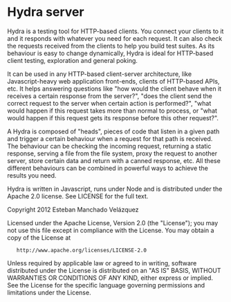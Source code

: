 Hydra server
============

Hydra is a testing tool for HTTP-based clients. You connect your
clients to it and it responds with whatever you need for each request.
It can also check the requests received from the clients to help you
build test suites. As its behaviour is easy to change dynamically,
Hydra is ideal for HTTP-based client testing, exploration and general
poking.

It can be used in any HTTP-based client-server architecture, like
Javascript-heavy web application front-ends, clients of HTTP-based
APIs, etc. It helps answering questions like "how would the client
behave when it receives a certain response from the server?", "does
the client send the correct request to the server when certain action
is performed?", "what would happen if this request takes more than
normal to process, or "what would happen if this request gets its
response before this other request?".

A Hydra is composed of "heads", pieces of code that listen in a given
path and trigger a certain behaviour when a request for that path is
received. The behaviour can be checking the incoming request,
returning a static response, serving a file from the file system,
proxy the request to another server, store certain data and return
with a canned response, etc. All these different behaviours can be
combined in powerful ways to achieve the results you need.

Hydra is written in Javascript, runs under Node and is distributed
under the Apache 2.0 license. See LICENSE for the full text.


Copyright 2012 Esteban Manchado Velázquez

   Licensed under the Apache License, Version 2.0 (the "License");
   you may not use this file except in compliance with the License.
   You may obtain a copy of the License at

       http://www.apache.org/licenses/LICENSE-2.0

   Unless required by applicable law or agreed to in writing, software
   distributed under the License is distributed on an "AS IS" BASIS,
   WITHOUT WARRANTIES OR CONDITIONS OF ANY KIND, either express or implied.
   See the License for the specific language governing permissions and
   limitations under the License.
